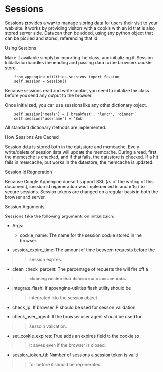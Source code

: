 
# Sessions #


Sessions provides a way to manage storing data for users their visit
to your web site. It works by providing visitors with a cookie
with an id that is also stored server side. Data can then be added,
using any python object that can be pickled and stored, referencing
that id.

Using Sessions


Make it available simply by importing the class, and initializing it.
Session initializtion handles the reading and passing data to the
browsers cookie store.
```
    from appengine_utilities.sessions import Session
    self.session = Session()
```
Because sessions read and write cookie, you need to initalize the class
before you send any output to the browser.

Once initialized, you can use sessions like any other dictionary object.
```
    self.session['meals'] = ['breakfast', 'lunch', 'dinner']
    self.session['username'] = 'Bob'
```
All standard dictionary methods are implemented.

How Sessions Are Cached


Session data is stored both in the datastore and memcache. Every write/delete
of session data will update the memcache. During a read, first the memcache
is checked, and if that fails, the datastore is checked. If a hit fails in
memcache, but works in the datastore, the memcache is updated.

Session Id Regneration


Because Google Appengine doesn't support SSL (as of the writing of this
document), session id regeneration was implemented in and effort to
secure sessions. Session tokens are changed on a regular basis in both
the browser and server.

Session Arguments


Sessions take the following arguments on initializaion:

  * Args:
    * cookie\_name: The name for the session cookie stored in the browser.

  * session\_expire\_time: The amount of time between requests before the
> > session expires.

  * clean\_check\_percent: The percentage of requests the will fire off a
> > cleaning routine that deletes stale session data.

  * integrate\_flash: If appengine-utilities flash utility should be
> > integrated into the session object.

  * check\_ip: If browser IP should be used for session validation

  * check\_user\_agent: If the browser user agent should be used for
> > sessoin validation.

  * set\_cookie\_expires: True adds an expires field to the cookie so
> > it saves even if the browser is closed.

  * session\_token\_ttl: Number of sessions a session token is valid
> > for before it should be regenerated.